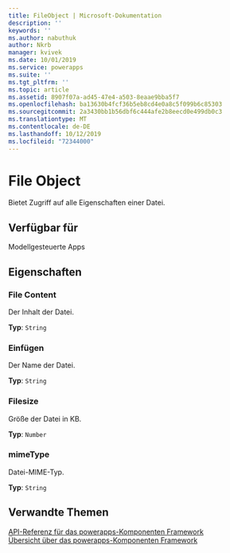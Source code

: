 ```yaml
---
title: FileObject | Microsoft-Dokumentation
description: ''
keywords: ''
ms.author: nabuthuk
author: Nkrb
manager: kvivek
ms.date: 10/01/2019
ms.service: powerapps
ms.suite: ''
ms.tgt_pltfrm: ''
ms.topic: article
ms.assetid: 8907f07a-ad45-47e4-a503-8eaae9bba5f7
ms.openlocfilehash: ba13630b4fcf36b5eb8cd4e0a8c5f099b6c85303
ms.sourcegitcommit: 2a3430bb1b56dbf6c444afe2b8eecd0e499db0c3
ms.translationtype: MT
ms.contentlocale: de-DE
ms.lasthandoff: 10/12/2019
ms.locfileid: "72344000"
---
```

# <a name="fileobject"></a>File Object

Bietet Zugriff auf alle Eigenschaften einer Datei.

## <a name="available-for"></a>Verfügbar für

Modellgesteuerte Apps

## <a name="properties"></a>Eigenschaften

### <a name="filecontent"></a>File Content

Der Inhalt der Datei.

**Typ**: `String`

### <a name="filename"></a>Einfügen

Der Name der Datei.

**Typ**: `String`

### <a name="filesize"></a>Filesize

Größe der Datei in KB.

**Typ**: `Number`

### <a name="mimetype"></a>mimeType

Datei-MIME-Typ.

**Typ**: `String`

## <a name="related-topics"></a>Verwandte Themen

[API-Referenz für das powerapps-Komponenten Framework](../reference/index.md)<br/>
[Übersicht über das powerapps-Komponenten Framework](../overview.md)